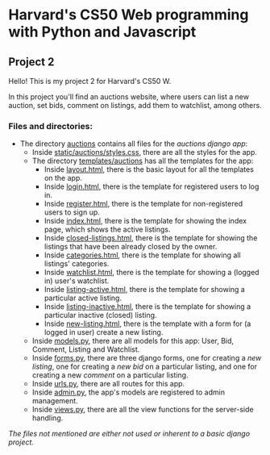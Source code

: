 # Harvard's CS50 Web programming with Python and Javascript

## Project 2

Hello! This is my project 2 for Harvard's CS50 W.

In this project you'll find an auctions website, where users can list a new auction, set bids, comment on listings, add them to watchlist, among others. 

### Files and directories:

* The directory [auctions](https://github.com/me50/gbrandao-creator/tree/web50/projects/2020/x/commerce/auctions) contains all files for the _auctions django app_:
  - Inside [static/auctions/styles.css](https://github.com/me50/gbrandao-creator/tree/web50/projects/2020/x/commerce/auctions/static/auctions/styles.css), there are all the styles for the app.
  - The directory [templates/auctions](https://github.com/me50/gbrandao-creator/tree/web50/projects/2020/x/commerce/auctions/templates/auctions) has all the templates for the app:
    - Inside [layout.html](https://github.com/me50/gbrandao-creator/tree/web50/projects/2020/x/commerce/auctions/templates/auctions/layout.html), there is the basic layout for all the templates on the app.
    - Inside [login.html](https://github.com/me50/gbrandao-creator/tree/web50/projects/2020/x/commerce/auctions/templates/auctions/login.html), there is the template for registered users to log in.
    - Inside [register.html](https://github.com/me50/gbrandao-creator/tree/web50/projects/2020/x/commerce/auctions/templates/auctions/register.html), there is the template for non-registered users to sign up.
    - Inside [index.html](https://github.com/me50/gbrandao-creator/tree/web50/projects/2020/x/commerce/auctions/templates/auctions/index.html), there is the template for showing the index page, which shows the active listings.
    - Inside [closed-listings.html](https://github.com/me50/gbrandao-creator/tree/web50/projects/2020/x/commerce/auctions/templates/auctions/closed-listings.html), there is the template for showing the listings that have been already closed by the owner.
    - Inside [categories.html](https://github.com/me50/gbrandao-creator/tree/web50/projects/2020/x/commerce/auctions/templates/auctions/categories.html), there is the template for showing all listings' categories.
    - Inside [watchlist.html](https://github.com/gbrandao-creator/CS50-Web/blob/project2/commerce/auctions/templates/auctions/watchlist.html), there is the template for showing a (logged in) user's watchlist.
    - Inside [listing-active.html](https://github.com/me50/gbrandao-creator/tree/web50/projects/2020/x/commerce/auctions/templates/auctions/listing-active.html), there is the template for showing a particular active listing.
    - Inside [listing-inactive.html](https://github.com/me50/gbrandao-creator/tree/web50/projects/2020/x/commerce/auctions/templates/auctions/listing-inactive.html), there is the template for showing a particular inactive (closed) listing.
    - Inside [new-listing.html](https://github.com/me50/gbrandao-creator/tree/web50/projects/2020/x/commerce/auctions/templates/auctions/new-listing.html), there is the template with a form for (a logged in user) create a new listing.
  - Inside [models.py](https://github.com/me50/gbrandao-creator/tree/web50/projects/2020/x/commerce/auctions/models.py), there are all models for this app: User, Bid, Comment, Listing and Watchlist.
  - Inside [forms.py](https://github.com/me50/gbrandao-creator/tree/web50/projects/2020/x/commerce/auctions/forms.py), there are three django forms, one for creating a *new listing*, one for creating a *new bid* on a particular listing, and one for creating a new *comment* on a particular listing.
  - Inside [urls.py](https://github.com/me50/gbrandao-creator/tree/web50/projects/2020/x/commerce/auctions/urls.py), there are all routes for this app.
  - Inside [admin.py](https://github.com/me50/gbrandao-creator/tree/web50/projects/2020/x/commerce/auctions/admin.py), the app's models are registered to admin management.
  - Inside [views.py](https://github.com/me50/gbrandao-creator/tree/web50/projects/2020/x/commerce/auctions/views.py), there are all the view functions for the server-side handling.

*The files not mentioned are either not used or inherent to a basic django project.*
